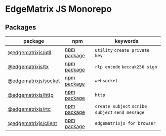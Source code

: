 # EdgeMatrix JS Monorepo

## Packages

| package                        | npm                       | keywords                                         |
| ------------------------------ | ------------------------- | ------------------------------------------------ |
| [@edgematrixjs/util][util]     | [npm package][npm-util]   | `utility` `create private key`                   |
| [@edgematrixjs/tx][tx]         | [npm package][npm-tx]     | `rlp encode` `keccak256 sign `                   |
| [@edgematrixjs/socket][socket] | [npm package][npm-socket] | `websocket`                                      |
| [@edgematrixjs/http][http]     | [npm package][npm-http]   | `http`                                           |
| [@edgematrixjs/rtc][rtc]       | [npm package][npm-rtc]    | `create subject` `scribe subject` `send message` |
| [@edgematrixjs/client][client] | [npm package][npm-client] | `edgematrixjs for browser`                       |

[npm-util]: https://www.npmjs.com/package/@edgematrixjs/util
[npm-tx]: https://www.npmjs.com/package/@edgematrixjs/tx
[npm-socket]: https://www.npmjs.com/package/@edgematrixjs/socket
[npm-rtc]: https://www.npmjs.com/package/@edgematrixjs/rtc
[npm-http]: https://www.npmjs.com/package/@edgematrixjs/http
[npm-client]: https://www.npmjs.com/package/@edgematrixjs/client
[util]: ./packages/util
[tx]: ./packages/tx
[socket]: ./packages/socket
[rtc]: ./packages/rtc
[http]: ./packages/http
[client]: ./packages/client
